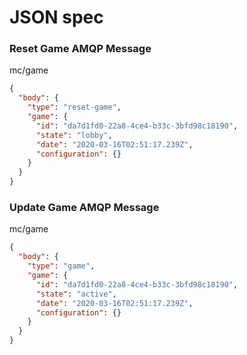 # JSON spec

### Reset Game AMQP Message
mc/game
```json
{
  "body": {
    "type": "reset-game",
    "game": {
      "id": "da7d1fd0-22a8-4ce4-b33c-3bfd98c18190",
      "state": "lobby",
      "date": "2020-03-16T02:51:17.239Z",
      "configuration": {}
    }
  }
}
```

### Update Game AMQP Message
mc/game
```json
{
  "body": {
    "type": "game",
    "game": {
      "id": "da7d1fd0-22a8-4ce4-b33c-3bfd98c18190",
      "state": "active",
      "date": "2020-03-16T02:51:17.239Z",
      "configuration": {}
    }
  }
}
```